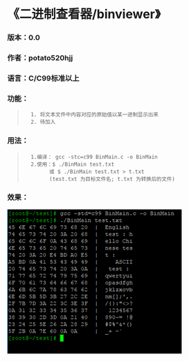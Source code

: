  
# 《二进制查看器/binviewer》  
### 版本：0.0
### 作者：potato520hjj
### 语言：C/C99标准以上
### 功能： 
>       1. 将文本文件中内容对应的原始值以某一进制显示出来
>       2. 待加入  
### 用法： 
>       1.编译： gcc -stc=c99 BinMain.c -o BinMain  
>       2.使用：$ ./BinMain test.txt  
>             或 $ ./BinMain test.txt > t.txt  
>             (test.txt 为目标文件名; t.txt 为转换后的文件)  
### 效果：
![](https://github.com/potato520hjj/binviewer/blob/master/picture/binviewer.PNG)
